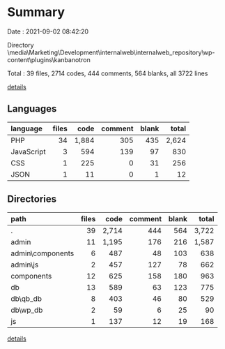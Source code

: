 # Summary

Date : 2021-09-02 08:42:20

Directory \\media\Marketing\Development\internalweb\internalweb_repository\wp-content\plugins\kanbanotron

Total : 39 files,  2714 codes, 444 comments, 564 blanks, all 3722 lines

[details](details.md)

## Languages
| language | files | code | comment | blank | total |
| :--- | ---: | ---: | ---: | ---: | ---: |
| PHP | 34 | 1,884 | 305 | 435 | 2,624 |
| JavaScript | 3 | 594 | 139 | 97 | 830 |
| CSS | 1 | 225 | 0 | 31 | 256 |
| JSON | 1 | 11 | 0 | 1 | 12 |

## Directories
| path | files | code | comment | blank | total |
| :--- | ---: | ---: | ---: | ---: | ---: |
| . | 39 | 2,714 | 444 | 564 | 3,722 |
| admin | 11 | 1,195 | 176 | 216 | 1,587 |
| admin\components | 6 | 487 | 48 | 103 | 638 |
| admin\js | 2 | 457 | 127 | 78 | 662 |
| components | 12 | 625 | 158 | 180 | 963 |
| db | 13 | 589 | 63 | 123 | 775 |
| db\qb_db | 8 | 403 | 46 | 80 | 529 |
| db\wp_db | 2 | 59 | 6 | 25 | 90 |
| js | 1 | 137 | 12 | 19 | 168 |

[details](details.md)